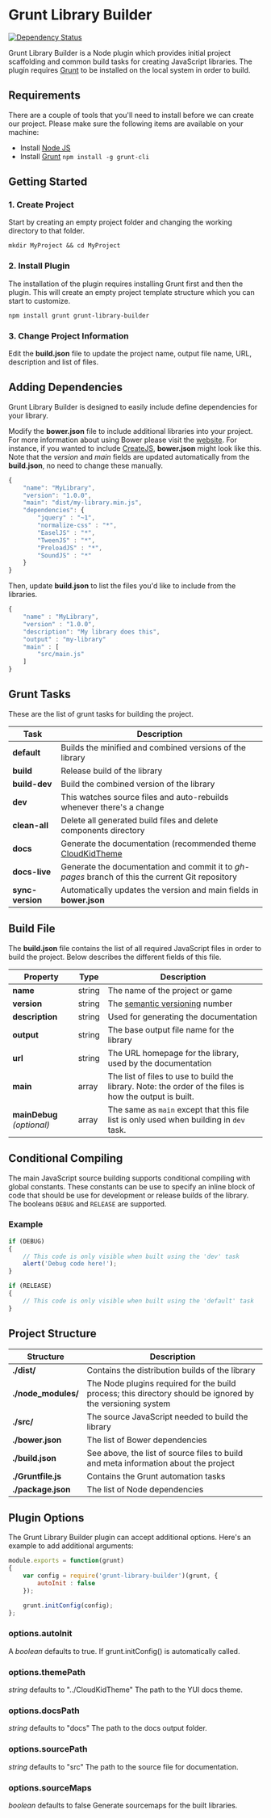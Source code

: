 # Grunt Library Builder

[![Dependency Status](https://david-dm.org/CloudKidStudio/grunt-library-builder.svg)](https://david-dm.org/CloudKidStudio/grunt-library-builder)

Grunt Library Builder is a Node plugin which provides initial project scaffolding and common build tasks for creating JavaScript libraries. The plugin requires [Grunt](http://gruntjs.com/) to be installed on the local system in order to build. 

## Requirements

There are a couple of tools that you'll need to install before we can create our project. Please make sure the following items are available on your machine:

* Install [Node JS](http://nodejs.org/)
* Install [Grunt](http://gruntjs.com/getting-started) `npm install -g grunt-cli`

## Getting Started

### 1. Create Project

Start by creating an empty project folder and changing the working directory to that folder.

```shell
mkdir MyProject && cd MyProject
```

### 2. Install Plugin

The installation of the plugin requires installing Grunt first and then the plugin. This will create an empty project template structure which you can start to customize.

```shell
npm install grunt grunt-library-builder
```

### 3. Change Project Information

Edit the **build.json** file to update the project name, output file name, URL, description and list of files.

## Adding Dependencies

Grunt Library Builder is designed to easily include define dependencies for your library.

Modify the **bower.json** file to include additional libraries into your project. For more information about using Bower please visit the [website](http://bower.io). For instance, if you wanted to include [CreateJS](http://createjs.com), **bower.json** might look like this. Note that the _version_ and _main_ fields are updated automatically from the **build.json**, no need to change these manually.

```js
{
	"name": "MyLibrary",
	"version": "1.0.0",
	"main": "dist/my-library.min.js",
	"dependencies": {
		"jquery" : "~1",
		"normalize-css" : "*",
		"EaselJS" : "*",
		"TweenJS" : "*",
		"PreloadJS" : "*",
		"SoundJS" : "*"
	}
}
```

Then, update **build.json** to list the files you'd like to include from the libraries.

```js
{
	"name" : "MyLibrary",
	"version" : "1.0.0",
	"description": "My library does this",
	"output" : "my-library"
	"main" : [
		"src/main.js"
	]
}
```

## Grunt Tasks

These are the list of grunt tasks for building the project.

Task | Description
---|---
**default** | Builds the minified and combined versions of the library
**build** | Release build of the library
**build-dev** | Build the combined version of the library
**dev** | This watches source files and auto-rebuilds whenever there's a change
**clean-all** | Delete all generated build files and delete components directory
**docs** | Generate the documentation (recommended theme [CloudKidTheme](http://github.com/CloudKidStudio/CloudKidTheme)
**docs-live** | Generate the documentation and commit it to _gh-pages_ branch of this the current Git repository
**sync-version** | Automatically updates the version and main fields in **bower.json**

## Build File

The **build.json** file contains the list of all required JavaScript files in order to build the project. Below describes the different fields of this file.

Property | Type | Description
---|---|---
**name** | string | The name of the project or game 
**version** | string | The [semantic versioning](http://semver.org/) number
**description** | string | Used for generating the documentation
**output** | string | The base output file name for the library
**url** | string | The URL homepage for the library, used by the documentation
**main** | array | The list of files to use to build the library. Note: the order of the files is how the output is built.
**mainDebug** _(optional)_ | array | The same as `main` except that this file list is only used when building in `dev` task.

## Conditional Compiling

The main JavaScript source building supports conditional compiling with global constants. These constants can be use to specify an inline block of code that should be use for development or release builds of the library. The booleans `DEBUG` and `RELEASE` are supported. 

### Example

```js
if (DEBUG)
{
	// This code is only visible when built using the 'dev' task
	alert('Debug code here!');
}

if (RELEASE)
{
	// This code is only visible when built using the 'default' task
}
```

## Project Structure

Structure | Description
--- | ---
**./dist/** | Contains the distribution builds of the library
**./node_modules/** | The Node plugins required for the build process; this directory should be ignored by the versioning system
**./src/** | The source JavaScript needed to build the library
**./bower.json** | The list of Bower dependencies
**./build.json** | See above, the list of source files to build and meta information about the project
**./Gruntfile.js** | Contains the Grunt automation tasks
**./package.json** | The list of Node dependencies

## Plugin Options

The Grunt Library Builder plugin can accept additional options. Here's an example to add additional arguments:

```js
module.exports = function(grunt)
{
	var config = require('grunt-library-builder')(grunt, {
		autoInit : false
	});

	grunt.initConfig(config);
};
```

### options.autoInit

A _boolean_ defaults to true. If grunt.initConfig() is automatically called. 

### options.themePath

_string_ defaults to "../CloudKidTheme" The path to the YUI docs theme.

### options.docsPath

_string_ defaults to "docs" The path to the docs output folder.

### options.sourcePath

_string_ defaults to "src" The path to the source file for documentation.

### options.sourceMaps

_boolean_ defaults to false Generate sourcemaps for the built libraries.